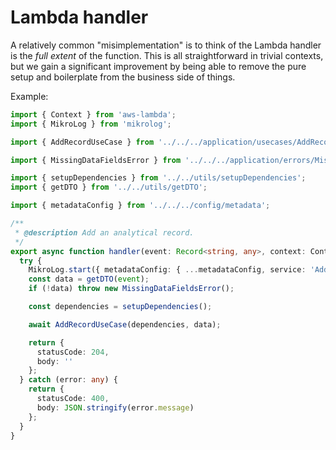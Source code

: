 # Lambda handler

A relatively common "misimplementation" is to think of the Lambda handler is the _full extent_ of the function. This is all straightforward in trivial contexts, but we gain a significant improvement by being able to remove the pure setup and boilerplate from the business side of things.

Example:

```typescript
import { Context } from 'aws-lambda';
import { MikroLog } from 'mikrolog';

import { AddRecordUseCase } from '../../../application/usecases/AddRecordUseCase';

import { MissingDataFieldsError } from '../../../application/errors/MissingDataFieldsError';

import { setupDependencies } from '../../utils/setupDependencies';
import { getDTO } from '../../utils/getDTO';

import { metadataConfig } from '../../../config/metadata';

/**
 * @description Add an analytical record.
 */
export async function handler(event: Record<string, any>, context: Context): Promise<any> {
  try {
    MikroLog.start({ metadataConfig: { ...metadataConfig, service: 'AddRecord' }, event, context });
    const data = getDTO(event);
    if (!data) throw new MissingDataFieldsError();

    const dependencies = setupDependencies();

    await AddRecordUseCase(dependencies, data);

    return {
      statusCode: 204,
      body: ''
    };
  } catch (error: any) {
    return {
      statusCode: 400,
      body: JSON.stringify(error.message)
    };
  }
}
```
